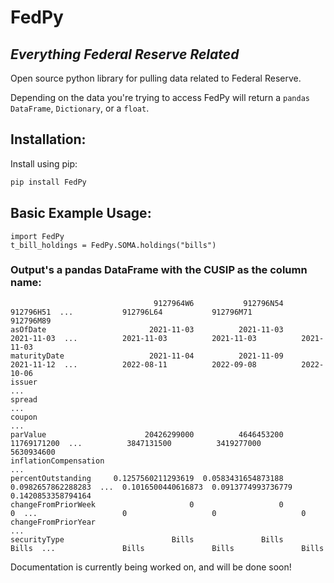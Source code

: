 # FedPy
## _Everything Federal Reserve Related_

Open source python library for pulling data related to Federal Reserve.

Depending on the data you're trying to access FedPy will
return a `pandas DataFrame`, `Dictionary`, or a `float`.

## Installation:
Install using pip:


```sh
pip install FedPy
```

## Basic Example Usage:
```
import FedPy
t_bill_holdings = FedPy.SOMA.holdings("bills")
```

### Output's a pandas DataFrame with the CUSIP as the column name:
```
                                9127964W6           912796N54           912796H51  ...           912796L64           912796M71           912796M89
asOfDate                       2021-11-03          2021-11-03          2021-11-03  ...          2021-11-03          2021-11-03          2021-11-03
maturityDate                   2021-11-04          2021-11-09          2021-11-12  ...          2022-08-11          2022-09-08          2022-10-06
issuer                                                                             ...
spread                                                                             ...
coupon                                                                             ...
parValue                      20426299000          4646453200         11769171200  ...          3847131500          3419277000          5630934600
inflationCompensation                                                              ...
percentOutstanding     0.1257560211293619  0.0583431654873188  0.0982657862288283  ...  0.1016500440616873  0.0913774993736779  0.1420853358794164
changeFromPriorWeek                     0                   0                   0  ...                   0                   0                   0
changeFromPriorYear                                                                ...
securityType                        Bills               Bills               Bills  ...               Bills               Bills               Bills
```

Documentation is currently being worked on, and will be done soon!
